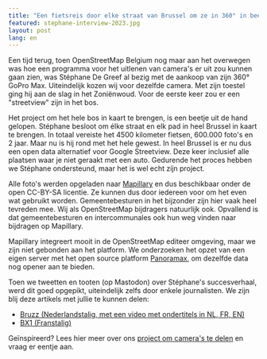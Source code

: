 ```yaml
---
title: "Een fietsreis door elke straat van Brussel om ze in 360° in beeld te krijgen"
featured: stephane-interview-2023.jpg
layout: post
lang: en
---
```

Een tijd terug, toen OpenStreetMap Belgium nog maar aan het overwegen was hoe een programma voor het uitlenen van camera's er uit zou kunnen gaan zien, was Stéphane De Greef al bezig met de aankoop van zijn 360° GoPro Max. Uiteindelijk kozen wij voor dezelfde camera. Met zijn toestel ging hij aan de slag in het Zoniënwoud. Voor de eerste keer zou er een "streetview" zijn in het bos.

Het project om het hele bos in kaart te brengen, is een beetje uit de hand gelopen. Stéphane besloot om élke straat en elk pad in heel Brussel in kaart te brengen. In totaal vereiste het 4500 kilometer fietsen, 600.000 foto's en 2 jaar. Maar nu is hij rond met het hele gewest. In heel Brussel is er nu dus een open data alternatief voor Google Streetview. Deze keer inclusief alle plaatsen waar je niet geraakt met een auto.
Gedurende het proces hebben we Stéphane ondersteund, maar het is wel echt zíjn project.

Alle foto's werden opgeladen naar [Mapillary](https://www.mapillary.com/app/user/Stefdegreef?lat=50.8&lng=4.5&z=10) en dus beschikbaar onder de open CC-BY-SA licentie. Ze kunnen dus door iedereen voor om het even wat gebruikt worden. Gemeentebesturen in het bijzonder zijn hier vaak heel tevreden mee. Wij als OpenStreetMap bijdragers natuurlijk ook. Opvallend is dat gemeentebesturen en intercommunales ook hun weg vinden naar bijdragen op Mapillary.

Mapillary integreert mooit in de OpenStreetMap editeer omgeving, maar we zijn niet gebonden aan het platform. We onderzoeken het opzet van een eigen server met het open source platform [Panoramax](https://panoramax.fr/), om dezelfde data nog opener aan te bieden.

Toen we tweetten en tooten (op Mastodon) over Stéphane's succesverhaal, werd dit goed opgepikt, uiteindelijk zelfs door enkele journalisten. We zijn blij deze artikels met jullie te kunnen delen:
* [Bruzz (Nederlandstalig, met een video met ondertitels in NL, FR, EN)](https://www.bruzz.be/videoreeks/woensdag-19-juli-2023/video-stephane-de-greef-brengt-al-fietsend-alle-straten-van)
* [BX1 (Franstalig)](https://bx1.be/categories/culture/un-google-street-view-pour-les-cyclistes/)

Geïnspireerd? Lees hier meer over ons [project om camera's te delen](https://openstreetmap.be/nl/projects/streetlevelimagery.html) en vraag er eentje aan.